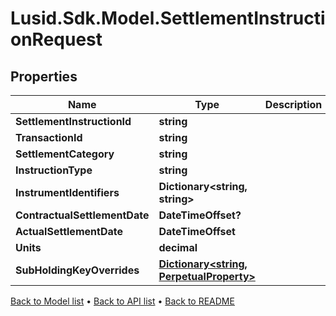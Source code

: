 # Lusid.Sdk.Model.SettlementInstructionRequest

## Properties

Name | Type | Description | Notes
------------ | ------------- | ------------- | -------------
**SettlementInstructionId** | **string** |  | 
**TransactionId** | **string** |  | 
**SettlementCategory** | **string** |  | 
**InstructionType** | **string** |  | [optional] 
**InstrumentIdentifiers** | **Dictionary&lt;string, string&gt;** |  | 
**ContractualSettlementDate** | **DateTimeOffset?** |  | [optional] 
**ActualSettlementDate** | **DateTimeOffset** |  | 
**Units** | **decimal** |  | 
**SubHoldingKeyOverrides** | [**Dictionary&lt;string, PerpetualProperty&gt;**](PerpetualProperty.md) |  | [optional] 

[Back to Model list](../README.md#documentation-for-models) &#8226; [Back to API list](../README.md#documentation-for-api-endpoints) &#8226; [Back to README](../README.md)

